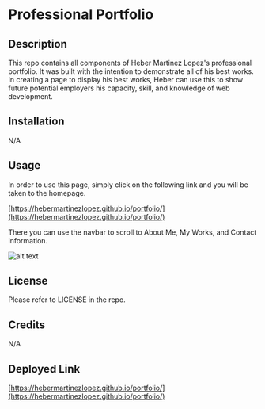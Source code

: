 # Professional Portfolio

## Description

This repo contains all components of Heber Martinez Lopez's professional portfolio. It was built with the intention to demonstrate all of his best works. In creating a page to display his best works, Heber can use this to show future potential employers his capacity, skill, and knowledge of web development. 

## Installation

N/A

## Usage

In order to use this page, simply click on the following link and you will be taken to the homepage. 

[https://hebermartinezlopez.github.io/portfolio/](https://hebermartinezlopez.github.io/portfolio/)

There you can use the navbar to scroll to About Me, My Works, and Contact information.

![alt text](assets/images/portfolio.png)

## License

Please refer to LICENSE in the repo. 

## Credits

N/A

## Deployed Link

[https://hebermartinezlopez.github.io/portfolio/](https://hebermartinezlopez.github.io/portfolio/)
